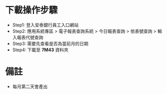 # 下載操作步驟
- Step1: 登入安泰銀行員工入口網站
- Step2: 應用系統專區 > 電子報表查詢系統 > 今日報表查詢 > 依表號查詢 > 輸入報表代號查詢
- Step3: 需要先查看是否為當前月的日期
- Step4: 下載至 **7M43** 資料夾

# 備註
- 每月第二天會產出